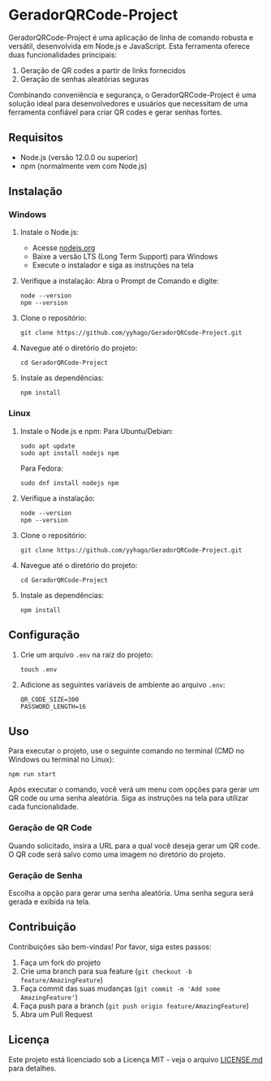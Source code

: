 # GeradorQRCode-Project

GeradorQRCode-Project é uma aplicação de linha de comando robusta e versátil, desenvolvida em Node.js e JavaScript. Esta ferramenta oferece duas funcionalidades principais:

1. Geração de QR codes a partir de links fornecidos
2. Geração de senhas aleatórias seguras

Combinando conveniência e segurança, o GeradorQRCode-Project é uma solução ideal para desenvolvedores e usuários que necessitam de uma ferramenta confiável para criar QR codes e gerar senhas fortes.

## Requisitos

- Node.js (versão 12.0.0 ou superior)
- npm (normalmente vem com Node.js)

## Instalação

### Windows

1. Instale o Node.js:
   - Acesse [nodejs.org](https://nodejs.org/)
   - Baixe a versão LTS (Long Term Support) para Windows
   - Execute o instalador e siga as instruções na tela

2. Verifique a instalação:
   Abra o Prompt de Comando e digite:
   ```
   node --version
   npm --version
   ```

3. Clone o repositório:
   ```
   git clone https://github.com/yyhago/GeradorQRCode-Project.git
   ```

4. Navegue até o diretório do projeto:
   ```
   cd GeradorQRCode-Project
   ```

5. Instale as dependências:
   ```
   npm install
   ```

### Linux

1. Instale o Node.js e npm:
   Para Ubuntu/Debian:
   ```
   sudo apt update
   sudo apt install nodejs npm
   ```
   Para Fedora:
   ```
   sudo dnf install nodejs npm
   ```

2. Verifique a instalação:
   ```
   node --version
   npm --version
   ```

3. Clone o repositório:
   ```
   git clone https://github.com/yyhago/GeradorQRCode-Project.git
   ```

4. Navegue até o diretório do projeto:
   ```
   cd GeradorQRCode-Project
   ```

5. Instale as dependências:
   ```
   npm install
   ```

## Configuração

1. Crie um arquivo `.env` na raiz do projeto:
   ```
   touch .env
   ```

2. Adicione as seguintes variáveis de ambiente ao arquivo `.env`:
   ```
   QR_CODE_SIZE=300
   PASSWORD_LENGTH=16
   ```

## Uso

Para executar o projeto, use o seguinte comando no terminal (CMD no Windows ou terminal no Linux):

```
npm run start
```

Após executar o comando, você verá um menu com opções para gerar um QR code ou uma senha aleatória. Siga as instruções na tela para utilizar cada funcionalidade.

### Geração de QR Code

Quando solicitado, insira a URL para a qual você deseja gerar um QR code. O QR code será salvo como uma imagem no diretório do projeto.

### Geração de Senha

Escolha a opção para gerar uma senha aleatória. Uma senha segura será gerada e exibida na tela.

## Contribuição

Contribuições são bem-vindas! Por favor, siga estes passos:

1. Faça um fork do projeto
2. Crie uma branch para sua feature (`git checkout -b feature/AmazingFeature`)
3. Faça commit das suas mudanças (`git commit -m 'Add some AmazingFeature'`)
4. Faça push para a branch (`git push origin feature/AmazingFeature`)
5. Abra um Pull Request

## Licença

Este projeto está licenciado sob a Licença MIT - veja o arquivo [LICENSE.md](LICENSE.md) para detalhes.